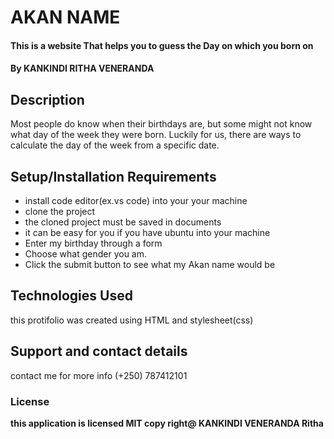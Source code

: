 # AKAN NAME
#### This is a website That helps you to guess the Day on which you born on
#### By **KANKINDI RITHA VENERANDA**
## Description
Most people do know when their birthdays are, but some might not know what day of the week they were born. Luckily for us, there are ways to calculate the day of the week from a specific date.
## Setup/Installation Requirements
* install code editor(ex.vs code) into your your machine
* clone the project 
* the cloned project must be saved in documents
* it can be easy for you if you have ubuntu into your machine
* Enter my birthday through a form 
* Choose what gender you am.
* Click the submit button to see what my Akan name would be


## Technologies Used
this protifolio was created using HTML and stylesheet(css)
## Support and contact details
contact me for more info (+250) 787412101
### License
**this application is licensed MIT  copy right@ KANKINDI VENERANDA Ritha**